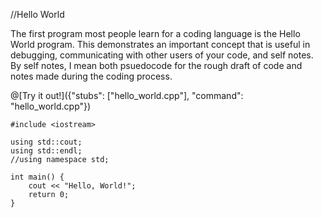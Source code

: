 //Hello World
    
  The first program most people learn for a coding language is the Hello World program. This demonstrates an important concept that is useful in debugging, 
  communicating with other users of your code, and self notes. By self notes, I mean both psuedocode for the rough draft of code and notes made during the coding 
  process. 
  
@[Try it out!]({"stubs": ["hello_world.cpp"], "command": "hello_world.cpp"})

    
    #include <iostream>

    using std::cout;
    using std::endl;
    //using namespace std;

    int main() {
        cout << "Hello, World!";
        return 0;
    }
